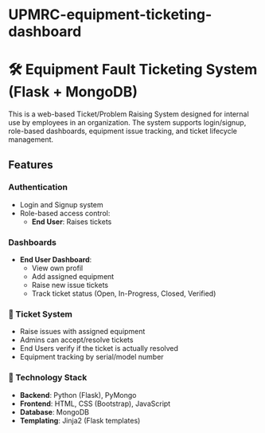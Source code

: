 # UPMRC-equipment-ticketing-dashboard
# 🛠️ Equipment Fault Ticketing System (Flask + MongoDB)

This is a web-based Ticket/Problem Raising System designed for internal use by employees in an organization. The system supports login/signup, role-based dashboards, equipment issue tracking, and ticket lifecycle management.

##  Features

###  Authentication
- Login and Signup system
- Role-based access control:
  - **End User**: Raises tickets
  
###  Dashboards
- **End User Dashboard**: 
  - View own profil
  - Add assigned equipment
  - Raise new issue tickets
  - Track ticket status (Open, In-Progress, Closed, Verified)

### 🎫 Ticket System
- Raise issues with assigned equipment
- Admins can accept/resolve tickets
- End Users verify if the ticket is actually resolved
- Equipment tracking by serial/model number

### 🧩 Technology Stack
- **Backend**: Python (Flask), PyMongo
- **Frontend**: HTML, CSS (Bootstrap), JavaScript
- **Database**: MongoDB
- **Templating**: Jinja2 (Flask templates)



